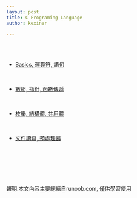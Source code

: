 ```yaml
---
layout: post
title: C Programing Language
author: kexiner

---
```

<br>
<br>

- [Basics, 運算符, 語句](https://kexinerchen.github.io/2020/04/11/c_programing_language01.html)

<br>

- [數組, 指針, 函數傳遞](https://kexinerchen.github.io/2020/04/11/c_language02.html)

<br>

- <a href="/_posts/c_language03.md">枚舉, 結構體, 共用體</a>


<br>

- [文件讀寫, 預處理器](https://kexinerchen.github.io/2020/04/11/c_programing_language04.html)



<br>
<br>
<br>
<br>
<br>







聲明:本文內容主要總結自runoob.com, 僅供學習使用
<br>
